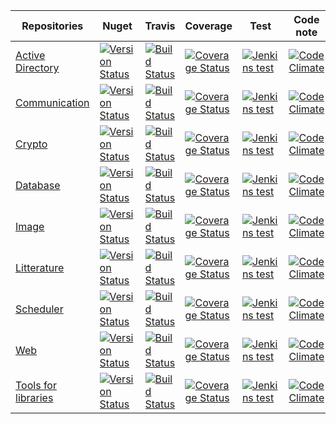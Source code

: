 Repositories     | Nuget    |  Travis    |  Coverage |  Test  |  Code note 
-------- |  --------  |  -------- |  --------  |  -------- |  -------- 
[Active Directory](https://github.com/ThibaultMontaufray/Manager-ActiveDirectory)| [![Version Status](https://img.shields.io/nuget/v/Manager_ActiveDirectory.svg)](https://www.nuget.org/packages/Manager_ActiveDirectory/) |   [![Build Status](https://travis-ci.org/ThibaultMontaufray/Manager-ActiveDirectory.svg?branch=master)](https://travis-ci.org/ThibaultMontaufray/Manager-ActiveDirectory) | [![Coverage Status](https://coveralls.io/repos/github/ThibaultMontaufray/Manager-ActiveDirectory/badge.svg?branch=master)](https://coveralls.io/github/ThibaultMontaufray/Manager-ActiveDirectory?branch=master) |  [![Jenkins test](https://img.shields.io/jenkins/t/http/servodroid.com:8080/CI-Manager-ActiveDirectory.svg)](http://servodroid.com:8080/job/CI-Manager-ActiveDirectory/) |[![Code Climate](https://codeclimate.com/github/ThibaultMontaufray/Manager-ActiveDirectory/badges/gpa.svg)](https://codeclimate.com/github/ThibaultMontaufray/Manager-ActiveDirectory) |
[Communication](https://github.com/ThibaultMontaufray/Manager-Communication)| [![Version Status](https://img.shields.io/nuget/v/Manager_Communication.svg)](https://www.nuget.org/packages/Manager_Communication/) |   [![Build Status](https://travis-ci.org/ThibaultMontaufray/Manager-Communication.svg?branch=master)](https://travis-ci.org/ThibaultMontaufray/Manager-Communication) | [![Coverage Status](https://coveralls.io/repos/github/ThibaultMontaufray/Manager-Communication/badge.svg?branch=master)](https://coveralls.io/github/ThibaultMontaufray/Manager-Communication?branch=master) | [![Jenkins test](https://img.shields.io/jenkins/t/http/servodroid.com:8080/CI-Manager-Communication.svg)](http://servodroid.com:8080/job/CI-Manager-Communication/) |[![Code Climate](https://codeclimate.com/github/ThibaultMontaufray/Manager-Communication/badges/gpa.svg)](https://codeclimate.com/github/ThibaultMontaufray/Manager-Communication) |
[Crypto](https://github.com/ThibaultMontaufray/Manager-Crypto)| [![Version Status](https://img.shields.io/nuget/v/Manager_cryptography.svg)](https://www.nuget.org/packages/Manager_cryptography/) |   [![Build Status](https://travis-ci.org/ThibaultMontaufray/Manager-Crypto.svg?branch=master)](https://travis-ci.org/ThibaultMontaufray/Manager-Crypto) | [![Coverage Status](https://coveralls.io/repos/github/ThibaultMontaufray/Manager-Crypto/badge.svg?branch=master)](https://coveralls.io/github/ThibaultMontaufray/Manager-Crypto?branch=master) | [![Jenkins test](https://img.shields.io/jenkins/t/http/servodroid.com:8080/CI-Manager-Crypto.svg)](http://servodroid.com:8080/job/CI-Manager-Crypto/) |[![Code Climate](https://codeclimate.com/github/ThibaultMontaufray/Manager-Crypto/badges/gpa.svg)](https://codeclimate.com/github/ThibaultMontaufray/Manager-Crypto) |
[Database](https://github.com/ThibaultMontaufray/Manager-Database)| [![Version Status](https://img.shields.io/nuget/v/Manager_Database.svg)](https://www.nuget.org/packages/Manager_Database/) |   [![Build Status](https://travis-ci.org/ThibaultMontaufray/Manager-Database.svg?branch=master)](https://travis-ci.org/ThibaultMontaufray/Manager-Database) |  [![Coverage Status](https://coveralls.io/repos/github/ThibaultMontaufray/Manager-Database/badge.svg?branch=master)](https://coveralls.io/github/ThibaultMontaufray/Manager-Database?branch=master) | [![Jenkins test](https://img.shields.io/jenkins/t/http/servodroid.com:8080/CI-Manager-Database.svg)](http://servodroid.com:8080/job/CI-Manager-Database/) |[![Code Climate](https://codeclimate.com/github/ThibaultMontaufray/Manager-Database/badges/gpa.svg)](https://codeclimate.com/github/ThibaultMontaufray/Manager-Database) |
[Image](https://github.com/ThibaultMontaufray/Manager-Image)| [![Version Status](https://img.shields.io/nuget/v/Manager_Image.svg)](https://www.nuget.org/packages/Manager_Image/) |   [![Build Status](https://travis-ci.org/ThibaultMontaufray/Manager-Image.svg?branch=master)](https://travis-ci.org/ThibaultMontaufray/Manager-Image) | [![Coverage Status](https://coveralls.io/repos/github/ThibaultMontaufray/Manager-Image/badge.svg?branch=master)](https://coveralls.io/github/ThibaultMontaufray/Manager-Image?branch=master) | [![Jenkins test](https://img.shields.io/jenkins/t/http/servodroid.com:8080/CI-Manager-Image.svg)](http://servodroid.com:8080/job/CI-Manager-Image/) | [![Code Climate](https://codeclimate.com/github/ThibaultMontaufray/Manager-Image/badges/gpa.svg)](https://codeclimate.com/github/ThibaultMontaufray/Manager-Image) |
[Litterature](https://github.com/ThibaultMontaufray/Manager-Litterature) | [![Version Status](https://img.shields.io/nuget/v/Manager_Litterature.svg)](https://www.nuget.org/packages/Manager_Litterature/) |   [![Build Status](https://travis-ci.org/ThibaultMontaufray/Manager-Litterature.svg?branch=master)](https://travis-ci.org/ThibaultMontaufray/Manager-Litterature) | [![Coverage Status](https://coveralls.io/repos/github/ThibaultMontaufray/Manager-Litterature/badge.svg?branch=master)](https://coveralls.io/github/ThibaultMontaufray/Manager-Litterature?branch=master) |  [![Jenkins test](https://img.shields.io/jenkins/t/http/servodroid.com:8080/CI-Manager-Litterature.svg)](http://servodroid.com:8080/job/CI-Manager-Litterature/) | [![Code Climate](https://codeclimate.com/github/ThibaultMontaufray/Manager-Litterature/badges/gpa.svg)](https://codeclimate.com/github/ThibaultMontaufray/Manager-Litterature) |
[Scheduler](https://github.com/ThibaultMontaufray/Manager-Scheduler)| [![Version Status](https://img.shields.io/nuget/v/Manager_Scheduler.svg)](https://www.nuget.org/packages/Manager_Scheduler/) |   [![Build Status](https://travis-ci.org/ThibaultMontaufray/Manager-Scheduler.svg?branch=master)](https://travis-ci.org/ThibaultMontaufray/Manager-Scheduler) | [![Coverage Status](https://coveralls.io/repos/github/ThibaultMontaufray/Manager-Scheduler/badge.svg?branch=master)](https://coveralls.io/github/ThibaultMontaufray/Manager-Scheduler?branch=master) | [![Jenkins test](https://img.shields.io/jenkins/t/http/servodroid.com:8080/CI-Manager-Scheduler.svg)](http://servodroid.com:8080/job/CI-Manager-Scheduler/) | [![Code Climate](https://codeclimate.com/github/ThibaultMontaufray/Manager-Scheduler/badges/gpa.svg)](https://codeclimate.com/github/ThibaultMontaufray/Manager-Scheduler) |
[Web](https://github.com/ThibaultMontaufray/Manager-Web)| [![Version Status](https://img.shields.io/nuget/v/Manager_web.svg)](https://www.nuget.org/packages/Manager_web/) |   [![Build Status](https://travis-ci.org/ThibaultMontaufray/Manager-web.svg?branch=master)](https://travis-ci.org/ThibaultMontaufray/Manager-web) | [![Coverage Status](https://coveralls.io/repos/github/ThibaultMontaufray/Manager-web/badge.svg?branch=master)](https://coveralls.io/github/ThibaultMontaufray/Manager-web?branch=master) | [![Jenkins test](https://img.shields.io/jenkins/t/http/servodroid.com:8080/CI-Manager-Web.svg)](http://servodroid.com:8080/job/CI-Manager-Web/) | [![Code Climate](https://codeclimate.com/github/ThibaultMontaufray/Manager-web/badges/gpa.svg)](https://codeclimate.com/github/ThibaultMontaufray/Manager-web) |
[Tools for libraries](https://github.com/ThibaultMontaufray/Tools4Libraries)| [![Version Status](https://img.shields.io/nuget/v/Tools4Libraries.svg)](https://www.nuget.org/packages/Tools4Libraries/) |   [![Build Status](https://travis-ci.org/ThibaultMontaufray/Tools4Libraries.svg?branch=master)](https://travis-ci.org/ThibaultMontaufray/Tools4Libraries) | [![Coverage Status](https://coveralls.io/repos/github/ThibaultMontaufray/Tools4Libraries/badge.svg?branch=master)](https://coveralls.io/github/ThibaultMontaufray/Tools4Libraries?branch=master) | [![Jenkins test](https://img.shields.io/jenkins/t/http/servodroid.com:8080/CI-Tools4libraries.svg)](http://servodroid.com:8080/job/CI-Tools4Libraries/) |[![Code Climate](https://codeclimate.com/github/ThibaultMontaufray/Tools4Libraries/badges/gpa.svg)](https://codeclimate.com/github/ThibaultMontaufray/Tools4Libraries) |
